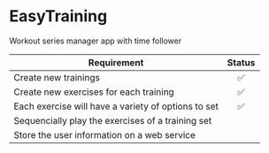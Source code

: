 # EasyTraining
Workout series manager app with time follower

| Requirement | Status |
|-------------|:-----------:|
| Create new trainings | :white_check_mark: |
| Create new exercises for each training | :white_check_mark: |
| Each exercise will have a variety of options to set | :white_check_mark: |
| Sequencially play the exercises of a training set | |
| Store the user information on a web service | |
